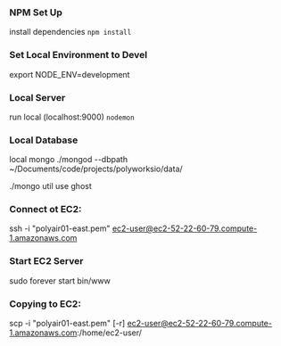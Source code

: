 ### NPM Set Up
install dependencies
`npm install`

### Set Local Environment to Devel
export NODE_ENV=development

### Local Server
run local (localhost:9000)
`nodemon`

### Local Database
local mongo 
./mongod --dbpath ~/Documents/code/projects/polyworksio/data/

./mongo util
use ghost

### Connect ot EC2: 
ssh -i "polyair01-east.pem" ec2-user@ec2-52-22-60-79.compute-1.amazonaws.com

### Start EC2 Server
sudo forever start bin/www

### Copying to EC2: 
scp -i "polyair01-east.pem"  [-r] <tgt> ec2-user@ec2-52-22-60-79.compute-1.amazonaws.com:/home/ec2-user/
